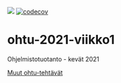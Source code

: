 ![](https://github.com/iPegii/ohtu-2021-viikko1/workflows/Java%20CI%20with%20Gradle/badge.svg) [![codecov](https://codecov.io/gh/iPegii/ohtu-2021-viikko1/branch/main/graph/badge.svg?token=V47NFYRBDI)](https://codecov.io/gh/iPegii/ohtu-2021-viikko1)

# ohtu-2021-viikko1
Ohjelmistotuotanto - kevät 2021

[Muut ohtu-tehtävät](https://github.com/iPegii/ohtu-2021)

